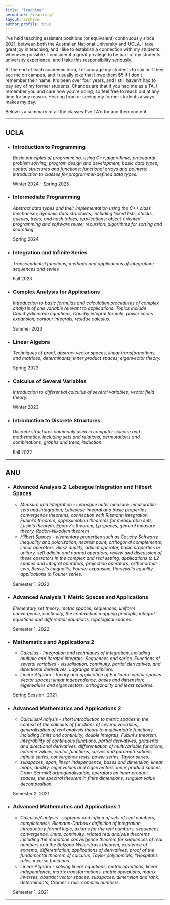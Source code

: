 ```yaml
---
title: "Teaching"
permalink: /teaching/
layout: archive
author_profile: true
---
```


I've held teaching assistant positions (or equivalent) continuously since 2021, between both the Australian National University and UCLA. I take great joy in teaching, and I like to establish a connection with my students whenever possible. I consider it a great privilege to be part of my students' university experience, and I take this responsibility seriously.

 At the end of each academic term, I encourage my students to say hi if they see me on campus, and I usually joke that I owe them $5 if I don't remember their name. It's been over four years, and I still haven't had to pay any of my former students! Chances are that if you had me as a TA, I remember you and care how you're doing, so feel free to reach out at any time for any reason. Hearing from or seeing my former students always makes my day.

 Below is a summary of all the classes I've TA'd for and their content.

 ---

## UCLA

- ### Introduction to Programming  
  *Basic principles of programming, using C++,algorithmic, procedural problem solving; program design and development; basic data types, control structures and functions; functional arrays and pointers; introduction to classes for programmer-defined data types.*

  Winter 2024 - Spring 2025

- ### Intermediate Programming  
  *Abstract data types and their implementation using the C++ class mechanism; dynamic data structures, including linked lists, stacks, queues, trees, and hash tables; applications; object-oriented programming and software reuse; recursion; algorithms for sorting and searching.*

  Spring 2024

- ### Integration and Infinite Series  
  *Transcendental functions; methods and applications of integration; sequences and series*

  Fall 2023

- ### Complex Analysis for Applications
  *Introduction to basic formulas and calculation procedures of complex analysis of one variable relevant to applications. Topics include Cauchy/Riemann equations, Cauchy integral formula, power series expansion, contour integrals, residue calculus.*

  Summer 2023

- ### Linear Algebra
  *Techniques of proof, abstract vector spaces, linear transformations, and matrices; determinants; inner product spaces; eigenvector theory.*

  Spring 2023

- ### Calculus of Several Variables
  *Introduction to differential calculus of several variables, vector field theory.*

  Winter 2023

- ### Introduction to Discrete Structures
  *Discrete structures commonly used in computer science and mathematics, including sets and relations, permutations and combinations, graphs and trees, induction.*

  Fall 2022

---

## ANU

- ### Advanced Analysis 2: Lebesgue Integration and Hilbert Spaces
  - *Measure and Integration - Lebesgue outer measure, measurable sets and integration, Lebesgue integral and basic properties, convergence theorems, connection with Riemann integration, Fubini's theorem, approximation theorems for measurable sets, Lusin's theorem, Egorov's theorem, Lp spaces, general measure theory, Radon-Nikodym theorem*
  - *Hilbert Spaces - elementary properties such as Cauchy Schwartz inequality and polarization, nearest point, orthogonal complements, linear operators, Riesz duality, adjoint operator, basic properties or unitary, self adjoint and normal operators, review and discussion of these operators in the complex and real setting, applications to L2 spaces and integral operators, projection operators, orthonormal sets, Bessel's inequality, Fourier expansion, Parseval's equality, applications to Fourier series.*

  Semester 1, 2022

- ### Advanced Analysis 1: Metric Spaces and Applications
  *Elementary set theory; metric spaces, sequences, uniform convergence, continuity, the contraction mapping principle; integral equations and differential equations, topological spaces.*

  Semester 1, 2022

- ### Mathematics and Applications 2
  - *Calculus - Integration and techniques of integration, including multiple and iterated integrals. Sequences and series. Functions of several variables - visualisation, continuity, partial derivatives, and directional derivatives. Lagrange multipliers.*
  - *Linear Algebra - theory and application of Euclidean vector spaces. Vector spaces: linear independence, bases and dimension; eigenvalues and eigenvectors; orthogonality and least squares.*

  Spring Session, 2021

- ### Advanced Mathematics and Applications 2
  - *Calculus/Analysis - short introduction to metric spaces in the context of the calculus of functions of several variables, generalisation of real analysis theory to multivariable functions including limits and continuity, double integrals, Fubini's theorem, integrability of continuous functions, partial derivatives, gradients and directional derivatives, differentiation of multivariable functions, extreme values, vector functions, curves and parametrisations, infinite series, convergence tests, power series, Taylor series.*
  - *subspaces, span, linear independence, bases and dimension, linear maps, duality, eigenvalues and eigenvectors, inner product spaces, Gram-Schmidt orthogonalisation, operators on inner product spaces, the spectral theorem in finite dimensions, singular value decomposition.*

  Semester 2, 2021

- ### Advanced Mathematics and Applications 1
  - *Calculus/Analysis - suprema and infima of sets of real numbers, completeness, Riemann-Darboux definition of integration, introductory formal logic, axioms for the real numbers, sequences, convergence, limits, continuity, related real analysis theorems including the monotone convergence theorem for sequences of real numbers and the Bolzano-Weierstrass theorem, existence of extrema, differentiation, applications of derivatives, proof of the fundamental theorem of calculus, Taylor polynomials, l'Hospital's rules, inverse functions.*
  - *Linear Algebra - solving linear equations, matrix equations, linear independence, matrix transformations, matrix operations, matrix inverses, abstract vector spaces, subspaces, dimension and rank, determinants, Cramer's rule, complex numbers.*

  Semester 1, 2021

---